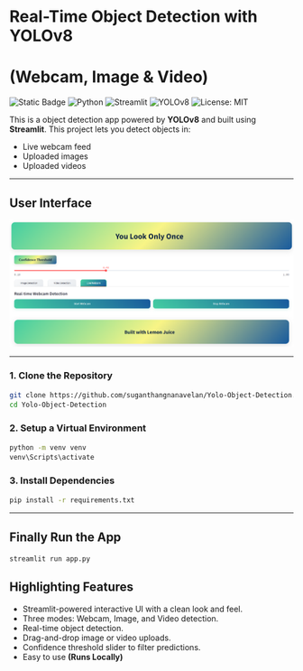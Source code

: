# Real-Time Object Detection with YOLOv8 
# (Webcam, Image & Video)

![Static Badge](https://img.shields.io/badge/Built%20with-Lemon-blue?logoColor=yell)
![Python](https://img.shields.io/badge/Python-3.8%2B-blue?logo=python)
![Streamlit](https://img.shields.io/badge/Built%20with-Streamlit-ff4b4b?logo=streamlit&logoColor=white)
![YOLOv8](https://img.shields.io/badge/YOLO-v8-orange?logo=github)
![License: MIT](https://img.shields.io/badge/License-MIT-green.svg)

This is a object detection app powered by **YOLOv8** and built using **Streamlit**.
This project lets you detect objects in:

* Live webcam feed
* Uploaded images
* Uploaded videos

---

## User Interface

![UI Screenshot](assets/user_interface.png)

---

### 1. Clone the Repository

```bash
git clone https://github.com/suganthangnanavelan/Yolo-Object-Detection.git
cd Yolo-Object-Detection
```

### 2. Setup a Virtual Environment

```bash
python -m venv venv
venv\Scripts\activate
```

### 3. Install Dependencies

```bash
pip install -r requirements.txt
```

---

## Finally Run the App

```bash
streamlit run app.py
```

## Highlighting Features

* Streamlit-powered interactive UI with a clean look and feel.
* Three modes: Webcam, Image, and Video detection.
* Real-time object detection.
* Drag-and-drop image or video uploads.
* Confidence threshold slider to filter predictions.
* Easy to use **(Runs Locally)**
